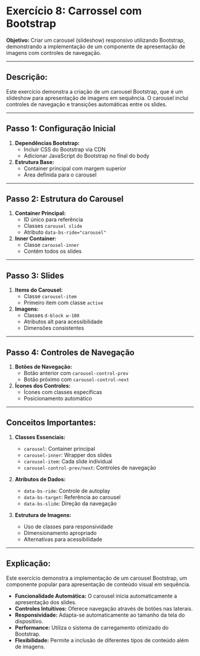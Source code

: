 # Exercício 8: Carrossel com Bootstrap

**Objetivo:** Criar um carousel (slideshow) responsivo utilizando Bootstrap, demonstrando a implementação de um componente de apresentação de imagens com controles de navegação.

---
## Descrição:
Este exercício demonstra a criação de um carousel Bootstrap, que é um slideshow para apresentação de imagens em sequência. O carousel inclui controles de navegação e transições automáticas entre os slides.

---
## Passo 1: Configuração Inicial
1. **Dependências Bootstrap:**
   - Incluir CSS do Bootstrap via CDN
   - Adicionar JavaScript do Bootstrap no final do body
2. **Estrutura Base:**
   - Container principal com margem superior
   - Área definida para o carousel

---
## Passo 2: Estrutura do Carousel
1. **Container Principal:**
   - ID único para referência
   - Classes `carousel slide`
   - Atributo `data-bs-ride="carousel"`
2. **Inner Container:**
   - Classe `carousel-inner`
   - Contém todos os slides

---
## Passo 3: Slides
1. **Items do Carousel:**
   - Classe `carousel-item`
   - Primeiro item com classe `active`
2. **Imagens:**
   - Classes `d-block w-100`
   - Atributos alt para acessibilidade
   - Dimensões consistentes

---
## Passo 4: Controles de Navegação
1. **Botões de Navegação:**
   - Botão anterior com `carousel-control-prev`
   - Botão próximo com `carousel-control-next`
2. **Ícones dos Controles:**
   - Ícones com classes específicas
   - Posicionamento automático

---
## Conceitos Importantes:
1. **Classes Essenciais:**
   - `carousel`: Container principal
   - `carousel-inner`: Wrapper dos slides
   - `carousel-item`: Cada slide individual
   - `carousel-control-prev/next`: Controles de navegação

2. **Atributos de Dados:**
   - `data-bs-ride`: Controle de autoplay
   - `data-bs-target`: Referência ao carousel
   - `data-bs-slide`: Direção da navegação

3. **Estrutura de Imagens:**
   - Uso de classes para responsividade
   - Dimensionamento apropriado
   - Alternativas para acessibilidade

---
## Explicação:
Este exercício demonstra a implementação de um carousel Bootstrap, um componente popular para apresentação de conteúdo visual em sequência.

- **Funcionalidade Automática:** O carousel inicia automaticamente a apresentação dos slides.
- **Controles Intuitivos:** Oferece navegação através de botões nas laterais.
- **Responsividade:** Adapta-se automaticamente ao tamanho da tela do dispositivo.
- **Performance:** Utiliza o sistema de carregamento otimizado do Bootstrap.
- **Flexibilidade:** Permite a inclusão de diferentes tipos de conteúdo além de imagens.
